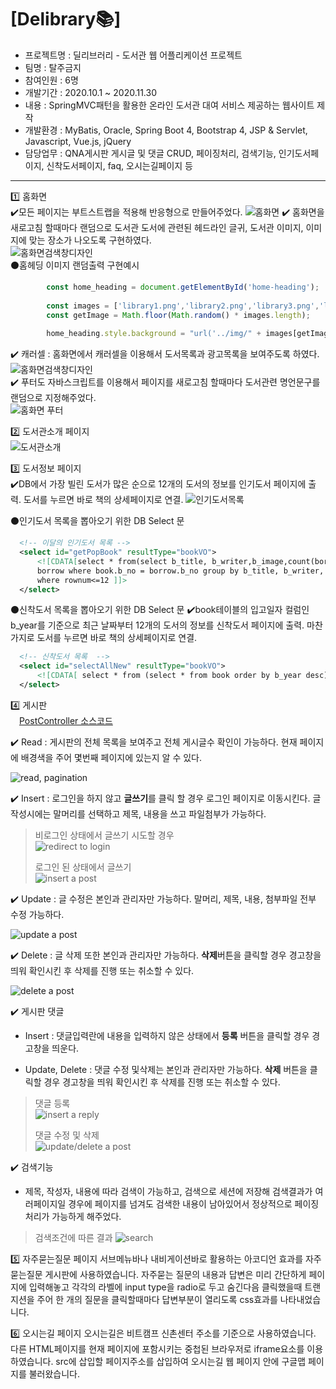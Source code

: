 # [Delibrary📚]

- 프로젝트명 : 딜리브러리 - 도서관 웹 어플리케이션 프로젝트
- 팀명 : 탈주금지
- 참여인원 : 6명
- 개발기간 : 2020.10.1 ~ 2020.11.30
- 내용 : SpringMVC패턴을 활용한 온라인 도서관 대여 서비스 제공하는 웹사이트 제작
- 개발환경 : MyBatis, Oracle, Spring Boot 4, Bootstrap 4,  JSP & Servlet, Javascript, Vue.js, jQuery
- 담당업무 : QNA게시판 게시글 및 댓글 CRUD, 페이징처리, 검색기능, 인기도서페이지, 신착도서페이지, faq, 오시는길페이지 등
<hr>  

1️⃣ 홈화면   
✔️모든 페이지는 부트스트랩을 적용해 반응형으로 만들어주었다.
 ![홈화면](img/homefull.png)
✔️ 홈화면을 새로고침 할때마다 랜덤으로 도서관 도서에 관련된 헤드라인 글귀, 도서관 이미지, 이미지에 맞는 장소가
나오도록 구현하였다.    
 ![홈화면검색창디자인](img/01.home.gif)  
  ⚫홈헤딩 이미지 랜덤출력 구현예시
 ```javascript 
         const home_heading = document.getElementById('home-heading');
      
         const images = ['library1.png','library2.png','library3.png','library4.png','library5.png','library6.png','library7.png','library8.jpg'];
         const getImage = Math.floor(Math.random() * images.length);
         
         home_heading.style.background = "url('../img/" + images[getImage] + "')";
  ```  
✔️ 캐러셀 : 홈화면에서 캐러셀을 이용해서 도서목록과 광고목록을 보여주도록 하였다.
 ![홈화면검색창디자인](img/carousel.gif)  
✔️ 푸터도 자바스크립트를 이용해서 페이지를 새로고침 할때마다 도서관련 명언문구를 랜덤으로 지정해주었다.  
 ![홈화면 푸터](img/footer.gif)  
  
2️⃣ 도서관소개 페이지    
 ![도서관소개](img/info.gif)  
  
3️⃣ 도서정보 페이지    
✔️DB에서 가장 빌린 도서가 많은 순으로 12개의 도서의 정보를 인기도서 페이지에 출력. 도서를 누르면 바로 책의 상세페이지로 연결.
 ![인기도서목록](img/10.pop.gif)  

  ⚫인기도서 목록을 뽑아오기 위한 DB Select 문
  ```xml
	<!-- 이달의 인기도서 목록 -->
	<select id="getPopBook" resultType="bookVO">
		<![CDATA[select * from(select b_title, b_writer,b_image,count(bor_no) from book, 
		borrow where book.b_no = borrow.b_no group by b_title, b_writer, b_image order by count(bor_no) desc) 
		where rownum<=12 ]]>
	</select>
```
  ⚫신착도서 목록을 뽑아오기 위한 DB Select 문
  ✔️book테이블의 입고일자 컬럼인 b_year를 기준으로 최근 날짜부터 12개의 도서의 정보를 신착도서 페이지에 출력. 마찬가지로 도서를 누르면 바로 책의 상세페이지로 연결.
  ```xml
	<!-- 신착도서 목록  -->
	<select id="selectAllNew" resultType="bookVO">
		<![CDATA[ select * from (select * from book order by b_year desc) where rownum <=12 ]]>
	</select>  
```
  
4️⃣ 게시판  
&emsp;[PostController 소스코드](https://github.com/inhalin/Delibrary/blob/main/Delibrary_Final/src/main/java/com/example/demo/controller/PostController.java)


✔️ Read : 게시판의 전체 목록을 보여주고 전체 게시글수 확인이 가능하다. 현재 페이지에 배경색을 주어 몇번째 페이지에 있는지 알 수 있다. 

![read, pagination](img/pagination.gif)

✔️ Insert : 로그인을 하지 않고 **글쓰기**를 클릭 할 경우 로그인 페이지로 이동시킨다. 글 작성시에는 말머리를 선택하고 제목, 내용을 쓰고 파일첨부가 가능하다.


> 비로그인 상태에서 글쓰기 시도할 경우  
> ![redirect to login](img/alert_login.gif)
>
> 로그인 된 상태에서 글쓰기  
> ![insert a post](img/postInsert.gif)

✔️ Update : 글 수정은 본인과 관리자만 가능하다. 말머리, 제목, 내용, 첨부파일 전부 수정 가능하다.

 ![update a post](img/postUpdate.gif)

✔️ Delete : 글 삭제 또한 본인과 관리자만 가능하다. **삭제**버튼을 클릭할 경우 경고창을 띄워 확인시킨 후 삭제를 진행 또는 취소할 수 있다.
 
![delete a post](img/postDelete.gif)

✔️ 게시판 댓글

- Insert : 댓글입력란에 내용을 입력하지 않은 상태에서 **등록** 버튼을 클릭할 경우 경고창을 띄운다.

- Update, Delete : 댓글 수정 및삭제는 본인과 관리자만 가능하다. **삭제** 버튼을 클릭할 경우 경고창을 띄워 확인시킨 후 삭제를 진행 또는 취소할 수 있다.

> 댓글 등록  
> ![insert a reply](img/replyInsert.gif)
>
> 댓글 수정 및 삭제  
> ![update/delete a post](img/replyUpDel.gif)


✔️ 검색기능

- 제목, 작성자, 내용에 따라 검색이 가능하고, 검색으로 세션에 저장해 검색결과가 여러페이지일 경우에 페이지를 넘겨도 검색한 내용이 남아있어서 정상적으로 페이징 처리가 가능하게 해주었다.

> 검색조건에 따른 결과 
> ![search](img/QNAsearch.gif)

5️⃣ 자주묻는질문 페이지
서브메뉴바나 내비게이션바로 활용하는 아코디언 효과를 자주묻는질문 게시판에 사용하였습니다.
자주묻는 질문의 내용과 답변은 미리 간단하게 페이지에 입력해놓고 각각의 라벨에 input type을 radio로 두고 숨긴다음 클릭했을때 트랜지션을 주어 한 개의 질문을 클릭할때마다 답변부분이 열리도록 css효과를 나타내었습니다.

6️⃣ 오시는길 페이지
오시는길은 비트캠프 신촌센터 주소를 기준으로 사용하였습니다.
다른 HTML페이지를 현재 페이지에 포함시키는 중첩된 브라우저로 iframe요소를 이용하였습니다.
src에 삽입할 페이지주소를 삽입하여 오시는길 웹 페이지 안에 구글맵 페이지를 불러왔습니다.
